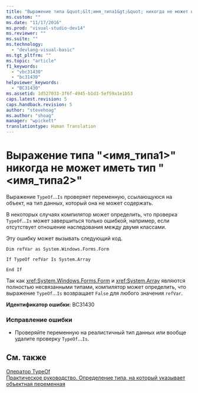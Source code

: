 ```yaml
---
title: "Выражение типа &quot;&lt;имя_типа1&gt;&quot; никогда не может иметь тип &quot;&lt;имя_типа2&gt;&quot; | Microsoft Docs"
ms.custom: ""
ms.date: "11/17/2016"
ms.prod: "visual-studio-dev14"
ms.reviewer: ""
ms.suite: ""
ms.technology: 
  - "devlang-visual-basic"
ms.tgt_pltfrm: ""
ms.topic: "article"
f1_keywords: 
  - "vbc31430"
  - "bc31430"
helpviewer_keywords: 
  - "BC31430"
ms.assetid: 1d527033-3f6f-4945-b1d3-5ef59a1e1b53
caps.latest.revision: 5
caps.handback.revision: 5
author: "stevehoag"
ms.author: "shoag"
manager: "wpickett"
translationtype: Human Translation
---
```

# Выражение типа &quot;&lt;имя_типа1&gt;&quot; никогда не может иметь тип &quot;&lt;имя_типа2&gt;&quot;
Выражение `TypeOf`...`Is` проверяет переменную, ссылающуюся на объект, на тип данных, который она не может содержать.  
  
 В некоторых случаях компилятор может определить, что проверка `TypeOf`...`Is` может завершиться только ошибкой, например, если отсутствует отношение наследования между двумя классами.  
  
 Эту ошибку может вызывать следующий код.  
  
 `Dim refVar as System.Windows.Forms.Form`  
  
 `If TypeOf refVar Is System.Array`  
  
 `End If`  
  
 Так как <xref:System.Windows.Forms.Form> и <xref:System.Array> являются полностью несвязанными типами, компилятор может определить, что выражение `TypeOf`...`Is` возвращает `False` для любого значения `refVar`.  
  
 **Идентификатор ошибки:** BC31430  
  
### Исправление ошибки  
  
-   Проверяйте переменную на реалистичный тип данных или вообще удалите проверку `TypeOf`...`Is`.  
  
## См. также  
 [Оператор TypeOf](../../visual-basic/language-reference/operators/typeof-operator.md)   
 [Практическое руководство. Определение типа, на который указывает объектная переменная](../../visual-basic/programming-guide/language-features/variables/how-to-determine-what-type-an-object-variable-refers-to.md)